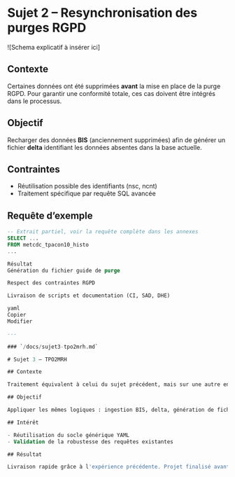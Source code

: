 # Sujet 2 – Resynchronisation des purges RGPD

![Schema explicatif à insérer ici]

## Contexte

Certaines données ont été supprimées **avant** la mise en place de la purge RGPD. Pour garantir une conformité totale, ces cas doivent être intégrés dans le processus.

## Objectif

Recharger des données **BIS** (anciennement supprimées) afin de générer un fichier **delta** identifiant les données absentes dans la base actuelle.

## Contraintes

- Réutilisation possible des identifiants (nsc, ncnt)
- Traitement spécifique par requête SQL avancée

## Requête d’exemple

```sql
-- Extrait partiel, voir la requête complète dans les annexes
SELECT ...
FROM metcdc_tpacon10_histo
...

Résultat
Génération du fichier guide de purge

Respect des contraintes RGPD

Livraison de scripts et documentation (CI, SAD, DHE)

yaml
Copier
Modifier

---

### `/docs/sujet3-tpo2mrh.md`

# Sujet 3 – TPO2MRH

## Contexte

Traitement équivalent à celui du sujet précédent, mais sur une autre entité métier : **TPO2MRH**.

## Objectif

Appliquer les mêmes logiques : ingestion BIS, delta, génération de fichiers de purge.

## Intérêt

- Réutilisation du socle générique YAML
- Validation de la robustesse des requêtes existantes

## Résultat

Livraison rapide grâce à l'expérience précédente. Projet finalisé avant la fin du stage.